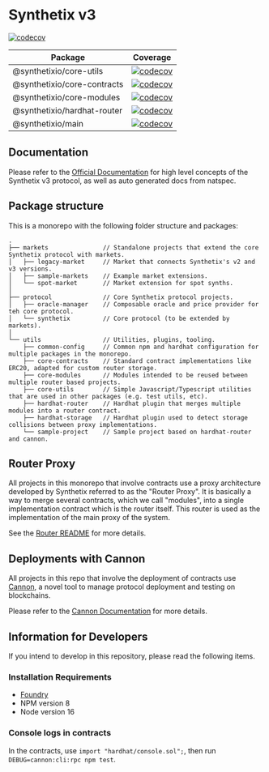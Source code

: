 # Synthetix v3

[![codecov](https://codecov.io/gh/Synthetixio/synthetix-v3/branch/main/graph/badge.svg?token=B9BK0U5KAT)](https://codecov.io/gh/Synthetixio/synthetix-v3)

| Package                     | Coverage                                                                                                                                                                      |
| --------------------------- | ----------------------------------------------------------------------------------------------------------------------------------------------------------------------------- |
| @synthetixio/core-utils     | [![codecov](https://codecov.io/gh/Synthetixio/synthetix-v3/branch/main/graph/badge.svg?token=B9BK0U5KAT&flag=core-utils)](https://codecov.io/gh/Synthetixio/synthetix-v3)     |
| @synthetixio/core-contracts | [![codecov](https://codecov.io/gh/Synthetixio/synthetix-v3/branch/main/graph/badge.svg?token=B9BK0U5KAT&flag=core-contracts)](https://codecov.io/gh/Synthetixio/synthetix-v3) |
| @synthetixio/core-modules   | [![codecov](https://codecov.io/gh/Synthetixio/synthetix-v3/branch/main/graph/badge.svg?token=B9BK0U5KAT&flag=core-modules)](https://codecov.io/gh/Synthetixio/synthetix-v3)   |
| @synthetixio/hardhat-router | [![codecov](https://codecov.io/gh/Synthetixio/synthetix-v3/branch/main/graph/badge.svg?token=B9BK0U5KAT&flag=hardhat-router)](https://codecov.io/gh/Synthetixio/synthetix-v3) |
| @synthetixio/main           | [![codecov](https://codecov.io/gh/Synthetixio/synthetix-v3/branch/main/graph/badge.svg?token=B9BK0U5KAT&flag=synthetix)](https://codecov.io/gh/Synthetixio/synthetix-v3)      |

## Documentation

Please refer to the [Official Documentation](https://snx-v3-docs.vercel.app/) for high level concepts of the Synthetix v3 protocol, as well as auto generated docs from natspec.

## Package structure

This is a monorepo with the following folder structure and packages:

```
.
├── markets               // Standalone projects that extend the core Synthetix protocol with markets.
│   ├── legacy-market     // Market that connects Synthetix's v2 and v3 versions.
│   ├── sample-markets    // Example market extensions.
│   └── spot-market       // Market extension for spot synths.
│
├── protocol              // Core Synthetix protocol projects.
│   ├── oracle-manager    // Composable oracle and price provider for teh core protocol.
│   └── synthetix         // Core protocol (to be extended by markets).
│
└── utils                 // Utilities, plugins, tooling.
    ├── common-config     // Common npm and hardhat configuration for multiple packages in the monorepo.
    ├── core-contracts    // Standard contract implementations like ERC20, adapted for custom router storage.
    ├── core-modules      // Modules intended to be reused between multiple router based projects.
    ├── core-utils        // Simple Javascript/Typescript utilities that are used in other packages (e.g. test utils, etc).
    ├── hardhat-router    // Hardhat plugin that merges multiple modules into a router contract.
    ├── hardhat-storage   // Hardhat plugin used to detect storage collisions between proxy implementations.
    └── sample-project    // Sample project based on hardhat-router and cannon.
```

## Router Proxy

All projects in this monorepo that involve contracts use a proxy architecture developed by Synthetix referred to as the "Router Proxy". It is basically a way to merge several contracts, which we call "modules", into a single implementation contract which is the router itself. This router is used as the implementation of the main proxy of the system.

See the [Router README](utils/hardhat-router/README.md) for more details.

## Deployments with Cannon

All projects in this repo that involve the deployment of contracts use [Cannon](https://usecannon.com/), a novel tool to manage protocol deployment and testing on blockchains.

Please refer to the [Cannon Documentation](https://usecannon.com/docs) for more details.

## Information for Developers

If you intend to develop in this repository, please read the following items.

### Installation Requirements

- [Foundry](https://getfoundry.sh/)
- NPM version 8
- Node version 16

### Console logs in contracts

In the contracts, use `import "hardhat/console.sol";`, then run `DEBUG=cannon:cli:rpc npm test`.
